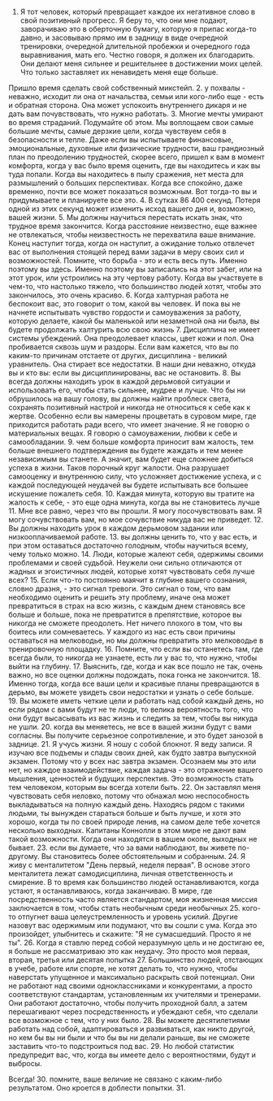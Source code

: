 1. Я тот человек, который превращает каждое их негативное слово в свой позитивный прогресс. Я беру то, что они мне подают, заворачиваю это в оберточную бумагу, которую я припас когда-то давно, и засовываю прямо им в задницу в виде очередной тренировки, очередной длительной пробежки и очередного года выравнивания, мать его. Честно говоря, я должен их благодарить. Они делают меня сильнее и решительнее в достижении моих целей. Что только заставляет их ненавидеть меня еще больше.

Пришло время сделать свой собственный микстейп.
2. у похвалы - неважно, исходит ли она от начальства, семьи или кого-либо еще - есть и обратная сторона. Она может успокоить внутреннего дикаря и не дать вам почувствовать, что нужно работать.
3. Многие мечты умирают во время страданий. Подумайте об этом. Мы воплощаем свои самые большие мечты, самые дерзкие цели, когда чувствуем себя в безопасности и тепле. Даже если вы испытываете финансовые, эмоциональные, духовные или физические трудности, ваш грандиозный план по преодолению трудностей, скорее всего, пришел к вам в момент комфорта, когда у вас было время оценить, где вы находитесь и как вы туда попали. Когда вы находитесь в пылу сражения, нет места для размышлений о больших перспективах. Когда все спокойно, даже временно, почти все может показаться возможным. Вот тогда-то вы и придумываете и планируете все это.
4. В сутках 86 400 секунд. Потеря одной из этих секунд может изменить исход вашего дня и, возможно, вашей жизни.
5. Мы должны научиться перестать искать знак, что трудное время закончится. Когда расстояние неизвестно, еще важнее не отвлекаться, чтобы неизвестность не перехватила ваше внимание. Конец наступит тогда, когда он наступит, а ожидание только отвлечет вас от выполнения стоящей перед вами задачи в меру своих сил и возможностей. Помните, что борьба - это и есть весь путь. Именно поэтому вы здесь. Именно поэтому вы записались на этот забег, или на этот урок, или устроились на эту чертову работу. Когда вы участвуете в чем-то, что настолько тяжело, что большинство людей хотят, чтобы это закончилось, это очень красиво.
6. Когда халтурная работа не беспокоит вас, это говорит о том, какой вы человек. И пока вы не начнете испытывать чувство гордости и самоуважения за работу, которую делаете, какой бы маленькой или незаметной она ни была, вы будете продолжать халтурить всю свою жизнь
7. Дисциплина не имеет системы убеждений. Она преодолевает классы, цвет кожи и пол. Она пробивается сквозь шум и раздоры. Если вам кажется, что вы по каким-то причинам отстаете от других, дисциплина - великий уравнитель. Она стирает все недостатки. В наши дни неважно, откуда вы и кто вы: если вы дисциплинированы, вас не остановить.
8. Вы всегда должны находить урок в каждой дерьмовой ситуации и использовать его, чтобы стать сильнее, мудрее и лучше. Что бы ни обрушилось на вашу голову, вы должны найти проблеск света, сохранять позитивный настрой и никогда не относиться к себе как к жертве. Особенно если вы намерены процветать в суровом мире, где приходится работать ради всего, что имеет значение. Я не говорю о материальных вещах. Я говорю о самоуважении, любви к себе и самообладании.
9. чем больше комфорта приносит вам жалость, тем больше внешнего подтверждения вы будете жаждать и тем менее независимым вы станете. А значит, вам будет еще сложнее добиться успеха в жизни. Таков порочный круг жалости. Она разрушает самооценку и внутреннюю силу, что усложняет достижение успеха, и с каждой последующей неудачей вы будете испытывать все большее искушение пожалеть себя.
10. Каждая минута, которую вы тратите на жалость к себе, - это еще одна минута, когда вы не становитесь лучше
11. Мне все равно, через что вы прошли. Я могу посочувствовать вам. Я могу сочувствовать вам, но мое сочувствие никуда вас не приведет. 
12. Вы должны находить урок в каждом дерьмовом задании или низкооплачиваемой работе.
13. вы должны ценить то, что у вас есть, и при этом оставаться достаточно голодным, чтобы научиться всему, чему только можно. 
14. Люди, которые жалеют себя, одержимы своими проблемами и своей судьбой. Неужели они сильно отличаются от жадных и эгоистичных людей, которые хотят чувствовать себя лучше всех?
15. Если что-то постоянно маячит в глубине вашего сознания, словно дразня, - это сигнал тревоги. Это сигнал о том, что вам необходимо оценить и решить эту проблему, иначе она может превратиться в страх на всю жизнь, с каждым днем становясь все больше и больше, пока не превратится в препятствие, которое вы никогда не сможете преодолеть. Нет ничего плохого в том, что вы боитесь или сомневаетесь. У каждого из нас есть свои причины оставаться на мелководье, но мы должны превратить это мелководье в тренировочную площадку.
16. Помните, что если вы останетесь там, где всегда были, то никогда не узнаете, есть ли у вас то, что нужно, чтобы выйти на глубину.
17. Выяснить, где, когда и как все пошло не так, очень важно, но все оценки должны подождать, пока гонка не закончится.
18. Именно тогда, когда все ваши цели и красивые планы превращаются в дерьмо, вы можете увидеть свои недостатки и узнать о себе больше.
19. Вы можете иметь четкие цели и работать над собой каждый день, но если рядом с вами будут не те люди, то велика вероятность того, что они будут высасывать из вас жизнь и следить за тем, чтобы вы никуда не ушли.
20. когда вы меняетесь, не все в вашей жизни будут с вами согласны. Вы получите серьезное сопротивление, и это будет занозой в заднице.
21. Я учусь жизни. Я ношу с собой блокнот. Я веду записи. Я изучаю все подъемы и спады своих дней, как будто завтра выпускной экзамен. Потому что у всех нас завтра экзамен. Осознаем мы это или нет, но каждое взаимодействие, каждая задача - это отражение вашего мышления, ценностей и будущих перспектив. Это возможность стать тем человеком, которым вы всегда хотели быть.
22. Он заставлял меня чувствовать себя неловко, потому что обнажал мою неспособность выкладываться на полную каждый день. Находясь рядом с такими людьми, ты вынужден стараться больше и быть лучше, и хотя это хорошо, когда ты по своей природе ленив, на самом деле тебе хочется несколько выходных. Капитаны Коннолли в этом мире не дают вам такой возможности. Когда они находятся в вашем окопе, выходных не бывает.
23. если вы думаете, что за вами наблюдают, вы живете по-другому. Вы становитесь более обстоятельным и собранным.
24. Я живу с менталитетом "День первый, неделя первая". В основе этого менталитета лежат самодисциплина, личная ответственность и смирение. В то время как большинство людей останавливаются, когда устают, я останавливаюсь, когда заканчиваю. В мире, где посредственность часто является стандартом, моя жизненная миссия заключается в том, чтобы стать необычным среди необычных
25. кого-то отпугнет ваша целеустремленность и уровень усилий. Другие назовут вас одержимым или подумают, что вы сошли с ума. Когда это произойдет, улыбнитесь и скажите: "Я не сумасшедший. Просто я не ты".
26. Когда я ставлю перед собой неразумную цель и не достигаю ее, я больше не рассматриваю это как неудачу. Это просто моя первая, вторая, третья или десятая попытка
27. Большинство людей, отстающих в учебе, работе или спорте, не хотят делать то, что нужно, чтобы наверстать упущенное и максимально раскрыть свой потенциал. Они не работают над своими одноклассниками и конкурентами, а просто соответствуют стандартам, установленным их учителями и тренерами. Они работают достаточно, чтобы получить проходной балл, а затем перешагивают через посредственность и убеждают себя, что сделали все возможное с тем, что у них было. 
28. Вы можете десятилетиями работать над собой, адаптироваться и развиваться, как никто другой, но кем бы вы ни были и что бы вы ни делали раньше, вы не сможете заставить что-то подстроиться под вас.
29. Но любой статистик предупредит вас, что, когда вы имеете дело с вероятностями, будут и выбросы.

Всегда!
30. помните, ваше величие не связано с каким-либо результатом. Оно кроется в доблести попытки.
31. 
